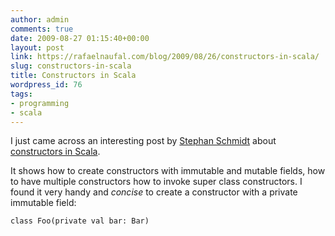 ```yaml
---
author: admin
comments: true
date: 2009-08-27 01:15:40+00:00
layout: post
link: https://rafaelnaufal.com/blog/2009/08/26/constructors-in-scala/
slug: constructors-in-scala
title: Constructors in Scala
wordpress_id: 76
tags:
- programming
- scala
---
```


I just came across an interesting post by [Stephan Schmidt](http://codemonkeyism.com/) about [constructors in Scala](http://codemonkeyism.com/top-5-things-to-know-about-constructors-in-scala/).

It shows how to create constructors with immutable and mutable fields, how to have multiple constructors how to invoke super class constructors. I found it very handy and _concise_ to create a constructor with a private immutable field:

`class Foo(private val bar: Bar)`
